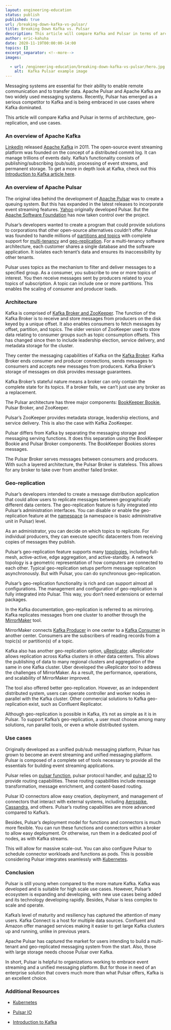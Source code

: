 ```yaml
---
layout: engineering-education
status: publish
published: true
url: /breaking-down-kafka-vs-pulsar/
title: Breaking Down Kafka vs. Pulsar
description: This article will compare Kafka and Pulsar in terms of architecture, geo-replication, and use cases for both.
author: eric-kahuha
date: 2020-11-19T00:00:00-14:00
topics: []
excerpt_separator: <!--more-->
images:

  - url: /engineering-education/breaking-down-kafka-vs-pulsar/hero.jpg
    alt:  Kafka Pulsar example image
---
```

Messaging systems are essential for their ability to enable remote communication and to transfer data. Apache Pulsar and Apache Kafka are two widely used messaging systems. Recently, Pulsar has emerged as a serious competitor to Kafka and is being embraced in use cases where Kafka dominated.
<!--more-->
This article will compare Kafka and Pulsar in terms of architecture, geo-replication, and use cases.

### An overview of Apache Kafka
[LinkedIn](https://engineering.linkedin.com/blog/2019/apache-kafka-trillion-messages) released [Apache Kafka](https://kafka.apache.org/) in 2011. The open-source event streaming platform was founded on the concept of a distributed commit log. It can manage trillions of events daily. Kafka’s functionality consists of publishing/subscribing (pub/sub), processing of event streams, and permanent storage. To get a more in depth look at Kafka, check out this [Introduction to Kafka article here](/engineering-education/introduction-to-kafka/).

### An overview of Apache Pulsar
The original idea behind the development of [Apache Pulsar](https://pulsar.apache.org/) was to create a queuing system. But this has expanded in the latest releases to incorporate event streaming features. [Yahoo](http://www.yahoo.com/) originally developed Pulsar. But the [Apache Software Foundation](https://www.apache.org/) has now taken control over the project.

Pulsar’s developers wanted to create a program that could provide solutions to corporations that other open-source alternatives couldn’t offer. Pulsar was founded to handle millions of [partitions and topics](https://pulsar.apache.org/docs/en/concepts-messaging/#partitioned-topics) with complete support for [multi-tenancy](https://www.gartner.com/en/information-technology/glossary/multitenancy#) and [geo-replication](https://en.wikipedia.org/wiki/Geo-replication). For a multi-tenancy software architecture, each customer shares a single database and the software application. It isolates each tenant’s data and ensures its inaccessibility by other tenants.

Pulsar uses topics as the mechanism to filter and deliver messages to a specified group. As a consumer, you subscribe to one or more topics of interest. You then receive messages sent by producers related to your topics of subscription. A topic can include one or more partitions. This enables the scaling of consumer and producer loads.

### Architecture
Kafka is comprised of [Kafka Broker and ZooKeeper](https://kafka.apache.org/documentation/#brokerconfigs). The function of the Kafka Broker is to receive and store messages from producers on the disk keyed by a unique offset. It also enables consumers to fetch messages by offset, partition, and topics. The older version of ZooKeeper used to store data relating to consumer groups such as topic consumption offsets. This has changed since then to include leadership election, service delivery, and metadata storage for the cluster.

They center the messaging capabilities of Kafka on the [Kafka Broker](https://jaceklaskowski.gitbooks.io/apache-kafka/content/kafka-brokers.html). Kafka Broker ends consumer and producer connections, sends messages to consumers and accepts new messages from producers. Kafka Broker’s storage of messages on disk provides message guarantees.

Kafka Broker’s stateful nature means a broker can only contain the complete state for its topics. If a broker fails, we can’t just use any broker as a replacement.

The Pulsar architecture has three major components: [BookKeeper Bookie](https://bookkeeper.apache.org/docs/4.6.1/admin/bookies/), Pulsar Broker, and ZooKeeper.

Pulsar’s ZooKeeper provides metadata storage, leadership elections, and service delivery. This is also the case with Kafka ZooKeeper.

Pulsar differs from Kafka by separating the messaging storage and messaging serving functions. It does this separation using the BookKeeper Bookie and Pulsar Broker components. The BookKeeper Bookies stores messages.

The Pulsar Broker serves messages between consumers and producers. With such a layered architecture, the Pulsar Broker is stateless. This allows for any broker to take over from another failed broker.

### Geo-replication
Pulsar’s developers intended to create a message distribution application that could allow users to replicate messages between geographically different data centers. The geo-replication feature is fully integrated into Pulsar’s administration interfaces. You can disable or enable the geo-replication feature at the [namespace](https://pulsar.apache.org/docs/en/admin-api-namespaces/#) (a namespace is basic administrative unit in Pulsar) level.

As an administrator, you can decide on which topics to replicate. For individual producers, they can execute specific datacenters from receiving copies of messages they publish.

Pulsar’s geo-replication feature supports many [topologies](https://beginnersbook.com/2019/03/computer-network-topology-mesh-star-bus-ring-and-hybrid/), including full-mesh, active-active, edge aggregation, and active-standby. A network topology is a geometric representation of how computers are connected to each other. Typical geo-replication setups perform message replication asynchronously. But with Pulsar, you can do synchronous geo-replication.

Pulsar’s geo-replication functionality is rich and can support almost all configurations. The management and configuration of geo-replication is fully integrated into Pulsar. This way, you don’t need extensions or external packages.

In the Kafka documentation, geo-replication is referred to as mirroring. Kafka replicates messages from one cluster to another through the [MirrorMaker](https://cwiki.apache.org/confluence/pages/viewpage.action?pageId=27846330) tool.

MirrorMaker connects [Kafka Producer](https://kafka.apache.org/10/javadoc/org/apache/kafka/clients/producer/KafkaProducer.html) in one center to a [Kafka Consumer](https://kafka.apache.org/26/javadoc/index.html?org/apache/kafka/clients/consumer/KafkaConsumer.html) in another center. Consumers are the subscribers of reading records from a topic(s) or partition(s) of a topic.

Kafka also has another geo-replication option, [uReplicator](https://eng.uber.com/ureplicator-apache-kafka-replicator/). uReplicator allows replication across Kafka clusters in other data centers. This allows the publishing of data to many regional clusters and aggregation of the same in one Kafka cluster. Uber developed the uReplicator tool to address the challenges of MirrorMaker. As a result, the performance, operations, and scalability of MirrorMaker improved.

The tool also offered better geo-replication. However, as an independent distributed system, users can operate controller and worker nodes in parallel with the Kafka cluster. Other commercial solutions to Kafka geo-replication exist, such as Confluent Replicator.

Although geo-replication is possible in Kafka, it’s not as simple as it is in Pulsar. To support Kafka’s geo-replication, a user must choose among many solutions, run parallel tools, or even a whole distributed system.

### Use cases
Originally developed as a unified pub/sub messaging platform, Pulsar has grown to become an event streaming and unified messaging platform. Pulsar is composed of a complete set of tools necessary to provide all the essentials for building event streaming applications.

Pulsar relies on [pulsar function](https://pulsar.apache.org/docs/en/functions-overview/), pulsar protocol handler, and [pulsar IO](https://pulsar.apache.org/docs/en/2.3.1/io-overview/) to provide routing capabilities. These routing capabilities include message transformation, message enrichment, and content-based routing.

Pulsar IO connectors allow easy creation, deployment, and management of connectors that interact with external systems, including [Aerospike](https://www.aerospike.com/), [Cassandra](https://cassandra.apache.org/), and others. Pulsar’s routing capabilities are more advanced compared to Kafka’s.

Besides, Pulsar’s deployment model for functions and connectors is much more flexible. You can run these functions and connectors within a broker to allow easy deployment. Or otherwise, run them in a dedicated pool of nodes, as with Kafka streams.

This will allow for massive scale-out. You can also configure Pulsar to schedule connector workloads and functions as pods. This is possible considering Pulsar integrates seamlessly with [Kubernetes](/engineering-education/what-is-kubernetes/).

### Conclusion
Pulsar is still young when compared to the more mature Kafka. Kafka was developed and is suitable for high scale use cases. However, Pulsar’s ecosystem is expanding and developing, with new use cases being added and its technology developing rapidly. Besides, Pulsar is less complex to scale and operate.

Kafka’s level of maturity and resiliency has captured the attention of many users. Kafka Connect is a host for multiple data sources. Confluent and Amazon offer managed services making it easier to get large Kafka clusters up and running, unlike in previous years.

Apache Pulsar has captured the market for users intending to build a multi-tenant and geo-replicated messaging system from the start. Also, those with large storage needs choose Pulsar over Kafka.

In short, Pulsar is helpful to organizations working to embrace event streaming and a unified messaging platform. But for those in need of an enterprise solution that covers much more than what Pulsar offers, Kafka is an excellent choice.

### Additional Resources
- [Kubernetes](https://kubernetes.io/)

- [Pulsar IO](https://pulsar.apache.org/docs/en/2.3.1/io-overview/)

- [Introduction to Kafka](/engineering-education/introduction-to-kafka/)
